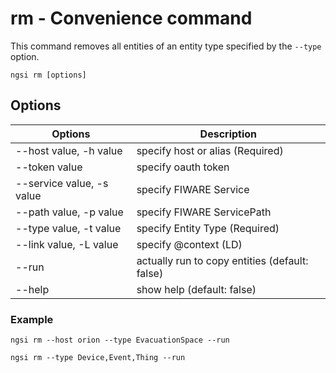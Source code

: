 # rm - Convenience command

This command removes all entities of an entity type specified by the `--type` option.

```console
ngsi rm [options]
```

## Options

| Options                   | Description                                    |
| ------------------------- | ---------------------------------------------- |
| --host value, -h value    | specify host or alias (Required)               |
| --token value             | specify oauth token                            |
| --service value, -s value | specify FIWARE Service                         |
| --path value, -p value    | specify FIWARE ServicePath                     |
| --type value, -t value    | specify Entity Type (Required)                 |
| --link value, -L value    | specify @context (LD)                          |
| --run                     | actually run to copy entities (default: false) |
| --help                    | show help (default: false)                     |

### Example

```console
ngsi rm --host orion --type EvacuationSpace --run
```

```console
ngsi rm --type Device,Event,Thing --run 
```
